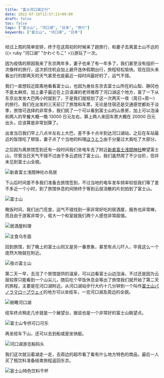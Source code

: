 ```yaml
---
title: "富士河口湖之行"
date: 2022-07-16T12:57:21+09:00
draft: false
toc: false
tags: ["富士山", "河口湖", "日本", "旅行"]
keywords: ["富士山", "河口湖", "日本"]
---
```


经过上周的简单安排，终于在这周初的时候来了趟旅行，和妻子去离富士山不远的{{< ruby "河口湖" "かわぐちこ" >}}游玩了一次。

<!--more-->

因为疫情的原因我来了东京两年多，妻子也来了有一年多了，我们甚至没有组织一次像样的旅行，这次抓住机会加上避开连休假期出行，旅程轻松愉快。现在回头来看出行的那两天的天气甚至也是最近一段时间最好的了，运气不错。

我们一直想较近距离地看看富士山，也因为身处东京去富士山所在的山梨、静冈也不是太麻烦，加上妻子最近在上日语课的老师推荐了河口湖这个地方，查了一下从东京出发坐大巴两小时就到了，于是我们就规划了这一次两天一夜（周日+周一）的旅行。我们在出发的三天前订了旅馆和车票，无论是住宿还是交通感觉都处于淡季，旅馆可选择的非常多，我们挑了一个可以看到富士山的山景房，加上可以泡澡和两人的早餐大概一晚 13000 日元左右，算上两人来回车票大概在 20000 日元出头，应该算是非常划算了。

出发当日我们早上八点半左右上大巴，差不多十点半到达河口湖站，之后在车站最近的饭馆吃了顿饭，妻子点了个当地的料理[ほうとう](https://ja.wikipedia.org/wiki/ほうとう)由于分量过大我吃了大部分。

之后因为离旅馆签到还有一段时间我们坐电车去了附近[新倉富士浅間神社](https://ja.wikipedia.org/wiki/三國第一山新倉富士浅間神社)瞭望富士山，尽管当日天气不错不过由于多云遮挡了富士山，我们虽然爬了不少台阶，但并未见到富士山全貌。

![新倉富士浅間神社の鳥居](新倉富士浅間神社の鳥居.jpg)

下山后时间差不多我们准备去旅馆签到，不过当地的电车发车频率较低我们等了差不多近一个小时，到了旅馆休息的间隙终于等到云层消散的片刻拍到了富士山。

![富士山](富士山.jpg)

晚饭时间，我们出门觅食，运气不错找到一家非常好吃的居酒屋，服务也非常棒，而且由于游客非常少，偌大一个和室就我们两个人感觉非常超值。

![居酒屋料理](居酒屋料理.jpg)

![主食乌冬面](乌冬面.jpg)

回到旅馆，到了晚上的富士山则又是另一番景象，甚至有点儿吓人，毕竟这么一个庞然大物就在附近。

![夜の富士山](夜の富士山.jpg)

第二天一早，去泡了个旅馆提供的温泉，可以边看富士山边泡澡，不过还是因为云层较厚只能看到一个山尖儿，随后吃个早饭休息会等出了旅馆我们就开始了第二天的旅程，主要是在河口湖附近。从河口湖站步行大约十几分钟到一个叫作[富士山パノラマロープウェイ](https://www.mtfujiropeway.jp/)的地方可以坐缆车，一览河口湖及周边的全貌。

![俯瞰河口湖](俯瞰河口湖.jpg)

缆车终点稍走几步就是一个展望台，据说也是一个非常好的富士山眺望点。

![富士山专供可口可乐](富士山专供可口可乐.jpg)

再坐缆车下山，还可以去划船或是坐快艇。

![河口湖游览船码头](河口湖游览船码头.jpg)

我们这次就沿着湖走一走，去周边的超市看了看有什么地方特色的商品，最后一人买了瓶饮料准备结束旅程返回东京。

![富士山特色饮料干杯](featured_富士山特色饮料干杯.jpg)

